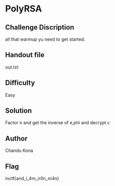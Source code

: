# PolyRSA

## Challenge Discription

all that warmup yu need to get started. 

## Handout file
out.txt

## Difficulty 
Easy

## Solution 
Factor n and get the inverse of e,phi and decrypt c

## Author
Chandu Kona

## Flag
inctf{and_i_4m_ir0n_m4n}
